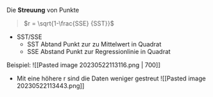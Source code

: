 Die **Streuung** von Punkte

> $r = \sqrt{1-\frac{SSE} {SST}}$


- SST/SSE
	- SST Abtand Punkt zur zu Mittelwert in Quadrat
	- SSE Abstand Punkt zur Regressionlinie in Quadrat

	

Beispiel: 
![[Pasted image 20230522113116.png | 700]]

 - Mit eine höhere r sind die Daten weniger gestreut 
![[Pasted image 20230522113443.png]]